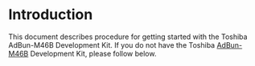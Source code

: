 # Introduction

This document describes procedure for getting started with the Toshiba AdBun-M46B Development Kit. If you do not have the Toshiba [AdBun-M46B](https://os.mbed.com/platforms/TMPM46B/) Development Kit, please follow below.
